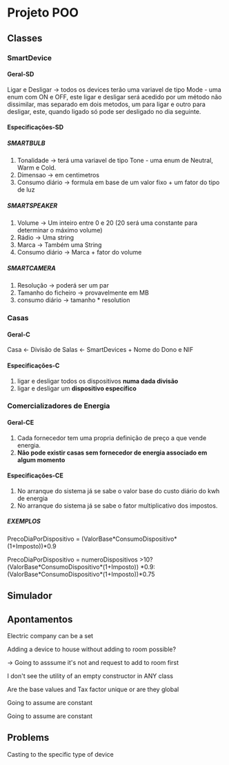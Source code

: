 # Projeto POO

## Classes

### SmartDevice

#### Geral-SD

Ligar e Desligar -> todos os devices terão uma variavel de tipo Mode - uma enum com ON e OFF, este ligar e desligar será acedido por um método não dissimilar, mas separado em dois metodos, um para ligar e outro para desligar, este, quando ligado só pode ser desligado no dia seguinte.

#### Especificações-SD

##### SMARTBULB

1. Tonalidade -> terá uma variavel de tipo Tone - uma enum de Neutral, Warm e Cold.
2. Dimensao -> em centimetros
3. Consumo diário -> formula em base de um valor fixo + um fator do tipo de luz

##### SMARTSPEAKER

1. Volume -> Um inteiro entre 0 e 20 (20 será uma constante para determinar o máximo volume)
2. Rádio -> Uma string
3. Marca -> Também uma String
4. Consumo diário -> Marca + fator do volume

##### SMARTCAMERA

1. Resolução -> poderá ser um par
2. Tamanho do ficheiro -> provavelmente em MB
3. consumo diário -> tamanho * resolution

### Casas

#### Geral-C

Casa <- Divisão de Salas <- SmartDevices + Nome do Dono e NIF

#### Especificações-C

1. ligar e desligar todos os dispositivos **numa dada divisão**
2. ligar e desligar um **dispositivo específico**

### Comercializadores de Energia

#### Geral-CE

1. Cada fornecedor tem uma propria definição de preço a que vende energia.
2. **Não pode existir casas sem fornecedor de energia associado em algum momento**

#### Especificações-CE

1. No arranque do sistema já se sabe o valor base do custo diário do kwh de energia
2. No arranque do sistema já se sabe o fator multiplicativo dos impostos.

##### EXEMPLOS

PrecoDiaPorDispositivo = (ValorBase\*ConsumoDispositivo\*(1+Imposto))\*0.9

PrecoDiaPorDispositivo = numeroDispositivos >10?(ValorBase\*ConsumoDispositivo\*(1+Imposto)) \*0.9:(ValorBase\*ConsumoDispositivo\*(1+Imposto))*0.75

## Simulador

## Apontamentos

Electric company can be a set

Adding a device to house without adding to room possible?

-> Going to asssume it's not and request to add to room first

I don't see the utility of an empty constructor in ANY class

Are the base values and Tax factor unique or are they global

Going to assume are constant

Going to assume are constant

## Problems

Casting to the specific type of device
